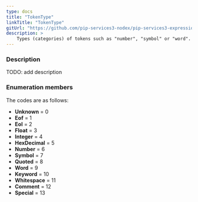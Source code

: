 ```yaml
---
type: docs
title: "TokenType"
linkTitle: "TokenType"
gitUrl: "https://github.com/pip-services3-nodex/pip-services3-expressions-nodex"
description: > 
    Types (categories) of tokens such as "number", "symbol" or "word".
---
```


### Description

TODO: add description


### Enumeration members

The codes are as follows:

- **Unknown** = 0
- **Eof** = 1
- **Eol** = 2
- **Float** = 3
- **Integer** = 4
- **HexDecimal** = 5
- **Number** = 6
- **Symbol** = 7
- **Quoted** = 8
- **Word** = 9
- **Keyword** = 10
- **Whitespace** = 11
- **Comment** = 12
- **Special** = 13